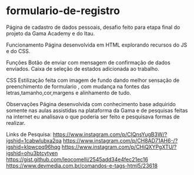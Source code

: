 # formulario-de-registro

Página de cadastro de dados pessoais, desafio feito para etapa final do projeto da  Gama Academy e do Itau.

Funcionamento
Página desenvolvida em HTML explorando recursos do JS e do CSS.

Funções
Botão de enviar  com mensagem de  confirmação de dados enviados. Caixa de seleção de estados adicionada ao trabalho.

CSS
Estilização  feita com imagem de fundo  dando melhor sensação de preenchimento de formulario , com mudança na fontes das letras,tamanho,cor,margens e alinhamento  de tudo.

Observações
Página desenvolvida  com conhecimento base adquirido somente  nas aulas assistidas na plataforma da Gama e de pesquisas feitas  na internet eu analisava o que poderia ser feito e pesquisava formas de realizar.

Links de Pesquisa:
https://www.instagram.com/p/CIQnsYugB3W/?igshid=1cabwlubxa2qa
https://www.instagram.com/p/CH8AD71AH6-/?igshid=klpwcpq96hqg
https://www.instagram.com/p/CHiQXYPgXTU/?igshid=ohu3btcytyen
https://gist.github.com/leocomelli/2545add34e4fec21ec16
https://www.devmedia.com.br/comandos-e-tags-html5/23618

